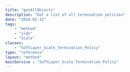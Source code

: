 ```yaml
---
title: "getAllObjects"
description: "Get a list of all termination policies"
date: "2018-02-12"
tags:
    - "method"
    - "sldn"
    - "Scale"
classes:
    - "SoftLayer_Scale_Termination_Policy"
type: "reference"
layout: "method"
mainService : "SoftLayer_Scale_Termination_Policy"
---
```

